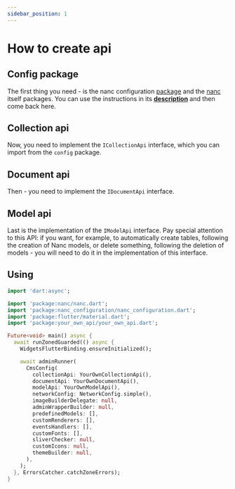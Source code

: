 ```yaml
---
sidebar_position: 1
---
```


# How to create api

## Config package

The first thing you need - is the nanc configuration [package](https://pub.dev/packages/nanc_configuration) and the [nanc](https://pub.dev/packages/nanc) itself packages. You can use the instructions in its **[description](../../packages/config.md)** and then come back here.

## Collection api

Now, you need to implement the `ICollectionApi` interface, which you can import from the `config` package.

## Document api

Then - you need to implement the `IDocumentApi` interface.

## Model api

Last is the implementation of the `IModelApi` interface. Pay special attention to this API: if you want, for example, to automatically create tables, following the creation of Nanc models, or delete something, following the deletion of models - you will need to do it in the implementation of this interface.

## Using

```dart
import 'dart:async';

import 'package:nanc/nanc.dart';
import 'package:nanc_configuration/nanc_configuration.dart';
import 'package:flutter/material.dart';
import 'package:your_own_api/your_own_api.dart';

Future<void> main() async {
  await runZonedGuarded(() async {
    WidgetsFlutterBinding.ensureInitialized();

    await adminRunner(
      CmsConfig(
        collectionApi: YourOwnCollectionApi(),
        documentApi: YourOwnDocumentApi(),
        modelApi: YourOwnModelApi(),
        networkConfig: NetworkConfig.simple(),
        imageBuilderDelegate: null,
        adminWrapperBuilder: null,
        predefinedModels: [],
        customRenderers: [],
        eventsHandlers: [],
        customFonts: [],
        sliverChecker: null,
        customIcons: null,
        themeBuilder: null,
      ),
    );
  }, ErrorsCatcher.catchZoneErrors);
}
```